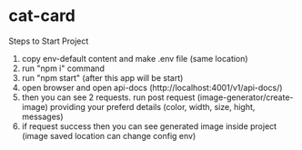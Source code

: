 # cat-card

Steps to Start Project
1. copy env-default content and make .env file (same location)
2. run "npm i" command
3. run "npm start" (after this app will be start)
4. open browser and open api-docs (http://localhost:4001/v1/api-docs/)
5. then you can see 2 requests. run post request (image-generator/create-image) providing your preferd details (color, width, size, hight, messages)
6. if request success then you can see generated image inside project (image saved location can change config env) 
